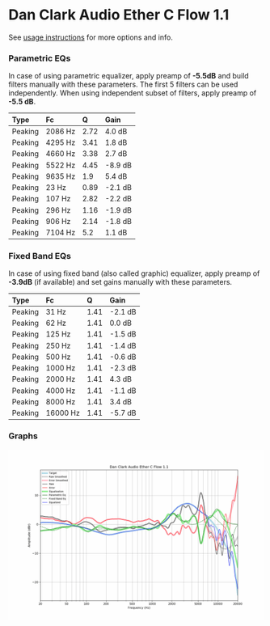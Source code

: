# Dan Clark Audio Ether C Flow 1.1
See [usage instructions](https://github.com/jaakkopasanen/AutoEq#usage) for more options and info.

### Parametric EQs
In case of using parametric equalizer, apply preamp of **-5.5dB** and build filters manually
with these parameters. The first 5 filters can be used independently.
When using independent subset of filters, apply preamp of **-5.5 dB**.

| Type    | Fc      |    Q | Gain    |
|:--------|:--------|:-----|:--------|
| Peaking | 2086 Hz | 2.72 | 4.0 dB  |
| Peaking | 4295 Hz | 3.41 | 1.8 dB  |
| Peaking | 4660 Hz | 3.38 | 2.7 dB  |
| Peaking | 5522 Hz | 4.45 | -8.9 dB |
| Peaking | 9635 Hz | 1.9  | 5.4 dB  |
| Peaking | 23 Hz   | 0.89 | -2.1 dB |
| Peaking | 107 Hz  | 2.82 | -2.2 dB |
| Peaking | 296 Hz  | 1.16 | -1.9 dB |
| Peaking | 906 Hz  | 2.14 | -1.8 dB |
| Peaking | 7104 Hz | 5.2  | 1.1 dB  |

### Fixed Band EQs
In case of using fixed band (also called graphic) equalizer, apply preamp of **-3.9dB**
(if available) and set gains manually with these parameters.

| Type    | Fc       |    Q | Gain    |
|:--------|:---------|:-----|:--------|
| Peaking | 31 Hz    | 1.41 | -2.1 dB |
| Peaking | 62 Hz    | 1.41 | 0.0 dB  |
| Peaking | 125 Hz   | 1.41 | -1.5 dB |
| Peaking | 250 Hz   | 1.41 | -1.4 dB |
| Peaking | 500 Hz   | 1.41 | -0.6 dB |
| Peaking | 1000 Hz  | 1.41 | -2.3 dB |
| Peaking | 2000 Hz  | 1.41 | 4.3 dB  |
| Peaking | 4000 Hz  | 1.41 | -1.1 dB |
| Peaking | 8000 Hz  | 1.41 | 3.4 dB  |
| Peaking | 16000 Hz | 1.41 | -5.7 dB |

### Graphs
![](./Dan%20Clark%20Audio%20Ether%20C%20Flow%201.1.png)